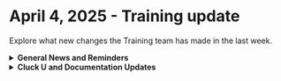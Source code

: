 # April 4, 2025 - Training update

Explore what new changes the Training team has made in the last week.

<details>

<summary><strong>General News and Reminders</strong></summary>

* **SHOUT OUTS** **TO:**
  * Isaiah, Seth, Noah, Michelle, Matt, Adam, Ken, and Dylan for passing the Foundations Certification.
    * Take the [foundations-certification.md](../../../cluck-university/rewst-foundations/foundations-certification.md "mention") Exam, and collect your prestigious **Certified Rewster** badge in Discord along with access to the super-secret Discord channel.&#x20;
  * Jody, Cody, Noah, Jeff, and David for passing the Clean Automation Certification.
    * Take the [clean-automation-certification.md](../../../cluck-university/clean-automation/clean-automation-certification.md "mention") exam and get that fancy certificate!
* New training schedule is live on [calendly.com/cluck-u](https://www.calendly.com/cluck-u)!
  * Automation Basics is offered live
  * Rewst Foundations is now offered weekly
  * Clean Automation is now offered once a month
* Join us in our [Cluck-U Discord channel](https://discord.com/channels/936789089703845988/1121465945295167588) if you have any questions, comments, or concerns!
* [Sign up for the Office Hours](https://calendly.com/cluck-u/office-hours?) to work through any questions you have during and after training! If there is something you want us to cover, Let us know!

</details>

<details>

<summary><strong>Cluck U and Documentation Updates</strong></summary>

**What's New at Cluck University?**

* Updated header and footer links throughout the site
* Updates to notification emails to include links to courses
* Added live training registration for all courses taught by the legendary Eddie Chow, including:
  * Automation Basics
  * Rewst Foundations
  * Clean Automation
  * Cluck U Office Hours&#x20;
  * You can now register through end May, and sessions for June and beyond are coming soon!
* Updates to Rewst Foundations and Clean Automation Certification courses:
  * We're importing data for customers who have earned either (or both!) certificates, which will reflect in your Cluck University profile
  * Added a LinkedIn integration so you can seamlessly share your certificate to your LinkedIn profile
  * Adjusted questions in Rewst Foundations to clearly designate those where multiple answers apply ("select all that apply")
  * Fixed an issue to re-enroll customers who did not pass the exam so you can now retake it

**New & Updated Documentation Pages:**

* [Kaseya BMS integration setup](https://docs.rewst.help/documentation/integrations/individual-integration-documentation/psa/kaseya-bms/kaseya-bms-integration-setup)
* [Remove Malicious Email and Block Sender Crate](https://docs.rewst.help/prebuilt-automations/existing-crate-documentation/remove-malicious-email-and-block-sender-crate)
* [Billing Count Report Crate](https://docs.rewst.help/prebuilt-automations/existing-crate-documentation/billing-count-report-crate)
* [Microsoft 365 Quarantine Email Release Crate](https://docs.rewst.help/prebuilt-automations/existing-crate-documentation/microsoft-365-quarantine-email-release-crate)
* [Updated documentation on templates and scripts)](ttps://docs.rewst.help/documentation/templates-and-scripts)
* [Updated documentation for Acronus integration setup](https://docs.rewst.help/documentation/integrations/individual-integration-documentation/security/acronis/acronis-integration)

- A large update to our existing documentation around workflows, over several pages:
  * [https://docs.rewst.help/documentation/workflows](https://docs.rewst.help/documentation/workflows)
  * [https://docs.rewst.help/documentation/workflows/workflow-builder-how-to-set-up-a-workflow](https://docs.rewst.help/documentation/workflows/workflow-builder-how-to-set-up-a-workflow)
  * [https://docs.rewst.help/documentation/workflows/actions-in-rewst](https://docs.rewst.help/documentation/workflows/actions-in-rewst)
  * [https://docs.rewst.help/documentation/workflows/configuring-your-workflow-tasks](https://docs.rewst.help/documentation/workflows/configuring-your-workflow-tasks)
  * [https://docs.rewst.help/documentation/workflows/navigating-between-tasks-with-transitions](https://docs.rewst.help/documentation/workflows/navigating-between-tasks-with-transitions)
  * [https://docs.rewst.help/documentation/workflows/workflow-best-practices](https://docs.rewst.help/documentation/workflows/workflow-best-practices)
  * [https://docs.rewst.help/documentation/workflows/advanced-workflow-operations](https://docs.rewst.help/documentation/workflows/advanced-workflow-operations)
  * [https://docs.rewst.help/documentation/workflows/data-input-and-output](https://docs.rewst.help/documentation/workflows/data-input-and-output)
  * [https://docs.rewst.help/documentation/workflows/different-types-of-workflows](https://docs.rewst.help/documentation/workflows/different-types-of-workflows)
  * [https://docs.rewst.help/documentation/workflows/completion-handlers](https://docs.rewst.help/documentation/workflows/completion-handlers)
  * [https://docs.rewst.help/documentation/workflows/boolean-logic-in-rewst-workflows](https://docs.rewst.help/documentation/workflows/boolean-logic-in-rewst-workflows)
  * [https://docs.rewst.help/documentation/workflows/documenting-with-roborewsty](https://docs.rewst.help/documentation/workflows/documenting-with-roborewsty)
  * [https://docs.rewst.help/documentation/workflows/actions-in-rewst/core-actions](https://docs.rewst.help/documentation/workflows/actions-in-rewst/core-actions)
  * [https://docs.rewst.help/documentation/workflows/actions-in-rewst/rewst-actions](https://docs.rewst.help/documentation/workflows/actions-in-rewst/rewst-actions)
  * [https://docs.rewst.help/documentation/workflows/actions-in-rewst/transform-actions](https://docs.rewst.help/documentation/workflows/actions-in-rewst/transform-actions)
  * [https://docs.rewst.help/documentation/workflows/actions-in-rewst/workflows-actions](https://docs.rewst.help/documentation/workflows/actions-in-rewst/workflows-actions)

</details>
